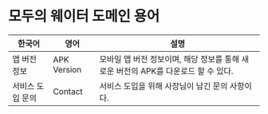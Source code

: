 # 모두의 웨이터 도메인 용어

| **한국어**   | **영어**      | **설명**                                             |
|-----------|-------------|----------------------------------------------------|
| 앱 버전 정보   | APK Version | 모바일 앱 버전 정보이며, 해당 정보를 통해 새로운 버전의 APK를 다운로드 할 수 있다. |
| 서비스 도입 문의 | Contact     | 서비스 도입을 위해 사장님이 남긴 문의 사항이다.                        |
